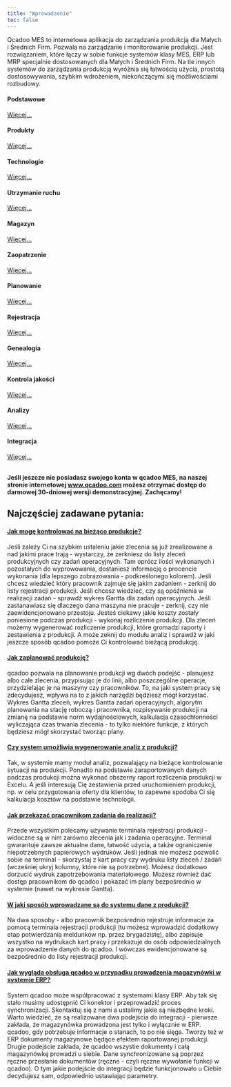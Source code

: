 ```yaml
---
title: "Wprowadzenie"
toc: false
---
```

Qcadoo MES to internetowa aplikacja do zarządzania produkcją dla Małych i Średnich Firm. Pozwala na zarządzanie i monitorowanie produkcji. Jest rozwiązaniem, które łączy w sobie funkcje systemów klasy MES, ERP lub MRP specjalnie dostosowanych dla Małych i Średnich Firm. Na tle innych systemów do zarządzania produkcją wyróżnia się łatwością użycia, prostotą dostosowywania, szybkim wdrożeniem, niekończącymi się możliwościami rozbudowy.

<div class="row">
         <div class="col-md-3 col-sm-6">
             <div class="panel panel-default text-center">
                 <div class="panel-heading without-padding">
                     <span class="fa-stack fa-5x">
                           <i class="fa fa-circle fa-stack-2x knowledge-base-text"></i>
                           <i class="fa fa-database fa-stack-1x fa-inverse"></i>
                     </span>
                 </div>
                 <div class="panel-body">
                     <h4>Podstawowe</h4>
                     <a href="dane-podstawowe.html" class="btn btn-primary">Więcej...</a>
                 </div>
             </div>
         </div>
         <div class="col-md-3 col-sm-6">
             <div class="panel panel-default text-center">
                 <div class="panel-heading without-padding">
                     <span class="fa-stack fa-5x">
                           <i class="fa fa-circle fa-stack-2x knowledge-base-text"></i>
                           <i class="fa fa-clipboard fa-stack-1x fa-inverse"></i>
                     </span>
                 </div>
                 <div class="panel-body">
                     <h4>Produkty</h4>
                     <a href="produkty.html" class="btn btn-primary">Więcej...</a>
                 </div>
             </div>
         </div>
         <div class="col-md-3 col-sm-6">
             <div class="panel panel-default text-center">
                 <div class="panel-heading without-padding">
                     <span class="fa-stack fa-5x">
                           <i class="fa fa-circle fa-stack-2x knowledge-base-text"></i>
                           <i class="fa fa-sitemap fa-stack-1x fa-inverse"></i>
                     </span>
                 </div>
                 <div class="panel-body">
                     <h4>Technologie</h4>
                     <a href="technologie.html" class="btn btn-primary">Więcej...</a>
                 </div>
             </div>
         </div>
         <div class="col-md-3 col-sm-6">
             <div class="panel panel-default text-center">
                 <div class="panel-heading without-padding">
                     <span class="fa-stack fa-5x">
                           <i class="fa fa-circle fa-stack-2x knowledge-base-text"></i>
                           <i class="fa fa-gavel fa-stack-1x fa-inverse"></i>
                     </span>
                 </div>
                 <div class="panel-body">
                     <h4>Utrzymanie ruchu</h4>
                     <a href="utrzymanie-ruchu.html" class="btn btn-primary">Więcej...</a>
                 </div>
             </div>
         </div>
</div>
<div class="row">
         <div class="col-md-3 col-sm-6">
             <div class="panel panel-default text-center">
                 <div class="panel-heading without-padding">
                     <span class="fa-stack fa-5x">
                           <i class="fa fa-circle fa-stack-2x knowledge-base-text"></i>
                           <i class="fa fa-university fa-stack-1x fa-inverse"></i>
                     </span>
                 </div>
                 <div class="panel-body">
                     <h4>Magazyn</h4>
                     <a href="magazyny.html" class="btn btn-primary">Więcej...</a>
                 </div>
             </div>
         </div>
         <div class="col-md-3 col-sm-6">
             <div class="panel panel-default text-center">
                 <div class="panel-heading without-padding">
                     <span class="fa-stack fa-5x">
                           <i class="fa fa-circle fa-stack-2x knowledge-base-text"></i>
                           <i class="fa fa-truck fa-stack-1x fa-inverse"></i>
                     </span>
                 </div>
                 <div class="panel-body">
                     <h4>Zaopatrzenie</h4>
                     <a href="zaopatrzenie.html" class="btn btn-primary">Więcej...</a>
                 </div>
             </div>
         </div>
         <div class="col-md-3 col-sm-6">
             <div class="panel panel-default text-center">
                 <div class="panel-heading without-padding">
                     <span class="fa-stack fa-5x">
                           <i class="fa fa-circle fa-stack-2x knowledge-base-text"></i>
                           <i class="fa fa-calendar fa-stack-1x fa-inverse"></i>
                     </span>
                 </div>
                 <div class="panel-body">
                     <h4>Planowanie</h4>
                     <a href="planowanie.html" class="btn btn-primary">Więcej...</a>
                 </div>
             </div>
         </div>
         <div class="col-md-3 col-sm-6">
             <div class="panel panel-default text-center">
                 <div class="panel-heading without-padding">
                     <span class="fa-stack fa-5x">
                           <i class="fa fa-circle fa-stack-2x knowledge-base-text"></i>
                           <i class="fa fa-tasks fa-stack-1x fa-inverse"></i>
                     </span>
                 </div>
                 <div class="panel-body">
                     <h4>Rejestracja</h4>
                     <a href="rejestracja.html" class="btn btn-primary">Więcej...</a>
                 </div>
             </div>
         </div>
</div>
<div class="row">
         <div class="col-md-3 col-sm-6">
             <div class="panel panel-default text-center">
                 <div class="panel-heading without-padding">
                     <span class="fa-stack fa-5x">
                           <i class="fa fa-circle fa-stack-2x knowledge-base-text"></i>
                           <i class="fa fa-history fa-stack-1x fa-inverse"></i>
                     </span>
                 </div>
                 <div class="panel-body">
                     <h4>Genealogia</h4>
                     <a href="genealogia.html" class="btn btn-primary">Więcej...</a>
                 </div>
             </div>
         </div>
         <div class="col-md-3 col-sm-6">
             <div class="panel panel-default text-center">
                 <div class="panel-heading without-padding">
                     <span class="fa-stack fa-5x">
                           <i class="fa fa-circle fa-stack-2x knowledge-base-text"></i>
                           <i class="fa fa-flask fa-stack-1x fa-inverse"></i>
                     </span>
                 </div>
                 <div class="panel-body">
                     <h4>Kontrola jakości</h4>
                     <a href="kontrola-jakosci-wstep.html" class="btn btn-primary">Więcej...</a>
                 </div>
             </div>
         </div>
         <div class="col-md-3 col-sm-6">
             <div class="panel panel-default text-center">
                 <div class="panel-heading without-padding">
                     <span class="fa-stack fa-5x">
                           <i class="fa fa-circle fa-stack-2x knowledge-base-text"></i>
                           <i class="fa fa-line-chart fa-stack-1x fa-inverse"></i>
                     </span>
                 </div>
                 <div class="panel-body">
                     <h4>Analizy</h4>
                     <a href="analizy.html" class="btn btn-primary">Więcej...</a>
                 </div>
             </div>
         </div>
         <div class="col-md-3 col-sm-6">
             <div class="panel panel-default text-center">
                 <div class="panel-heading without-padding">
                     <span class="fa-stack fa-5x">
                           <i class="fa fa-circle fa-stack-2x knowledge-base-text"></i>
                           <i class="fa fa-link fa-stack-1x fa-inverse"></i>
                     </span>
                 </div>
                 <div class="panel-body">
                     <h4>Integracja</h4>
                     <a href="integracja.html" class="btn btn-primary">Więcej...</a>
                 </div>
             </div>
         </div>
</div>

<br>

<b>Jeśli jeszcze nie posiadasz swojego konta w qcadoo MES, na naszej stronie internetowej <a href="http://www.qcadoo.com" target="_blank">www.qcadoo.com</a> możesz otrzymać dostęp do darmowej 30-dniowej wersji demonstracyjnej. Zachęcamy!</b>

<h2>Najczęściej zadawane pytania:</h2>

<div class="panel-group" id="accordion">
                    <div class="panel panel-default">
                        <div class="panel-heading">
                            <h4 class="panel-title">
                                <a class="noCrossRef accordion-toggle" data-toggle="collapse" data-parent="#accordion" href="#collapseOne">Jak mogę kontrolować na bieżąco produkcje?</a>
                            </h4>
                        </div>
                        <div id="collapseOne" class="panel-collapse collapse noCrossRef">
                            <div class="panel-body">
                                Jeśli zależy Ci na szybkim ustaleniu jakie zlecenia są już zrealizowane a nad jakimi prace trają - wystarczy, że zerkniesz do listy zleceń produkcyjnych czy zadań operacyjnych. Tam oprócz ilości wykonanych i pozostałych do wyprowowania, dostaniesz informację o procencie wykonania (dla lepszego zobrazowania - podkreślonego kolorem). Jeśli chcesz wiedzieć który pracownik zajmuje się jakim zadaniem - zerknij do listy rejestracji produkcji. Jeśli chcesz wiedzieć, czy są opóźnienia w realizacji zadań - sprawdź wykres Gantta dla zadań operacyjnych. Jeśli zastanawiasz się dlaczego dana maszyna nie pracuje - zerknij, czy nie zaewidencjonowano przestoju. Jesteś ciekawy jakie koszty zostały poniesione podczas produkcji - wykonaj rozliczenie produkcji.  Dla zleceń możemy wygenerować rozliczenie produkcji, które gromadzi raporty i zestawienia z produkcji. A może zeknij do modułu analiz i sprawdź w jaki jeszcze sposób qcadoo pomoże Ci kontrolować bieżącą produkcję. 
                            </div>
                        </div>
                    </div>
                    <div class="panel panel-default">
                        <div class="panel-heading">
                            <h4 class="panel-title">
                                <a class="noCrossRef accordion-toggle" data-toggle="collapse" data-parent="#accordion" href="#collapseTwo">Jak zaplanować produkcję?</a>
                            </h4>
                        </div>
                        <div id="collapseTwo" class="panel-collapse collapse noCrossRef">
                            <div class="panel-body">
                                qcadoo pozwala na planowanie produkcji wg dwóch podejść - planujesz albo całe zlecenia, przypisując je do linii, albo poszczególne operacje, przydzielając je na maszyny czy pracowników. To, na jaki system pracy się zdecydujesz, wpływa na to z jakich narzędzi będziesz mógł korzystać. Wykres Gantta zleceń, wykres Gantta zadań operacyjnych, algorytm planowania na stację roboczą i pracownika, rozpisywanie produkcji na zmianę na podstawie norm wydajnościowych, kalkulacja czasochłonności wyliczająca czas trwania zlecenia - to tylko niektóre funkcje, z których będziesz mógł skorzystać tworząc plany. 
                            </div>
                        </div>
                    </div>
                    <div class="panel panel-default">
                        <div class="panel-heading">
                            <h4 class="panel-title">
                                <a class="noCrossRef accordion-toggle" data-toggle="collapse" data-parent="#accordion" href="#collapseThree">Czy system umożliwia wygenerowanie analiz z produkcji?</a>
                            </h4>
                        </div>
                        <div id="collapseThree" class="panel-collapse collapse noCrossRef">
                            <div class="panel-body">
                                Tak, w systemie mamy moduł analiz, pozwalający na bieżące kontrolowanie sytuacji na produkcji. Ponadto na podstawie zaraportowanych danych podczas produkcji można wykonać obszerny raport rozliczenia produkcji w Excelu. A jeśli interesują Cię zestawienia przed uruchomieniem produkcji, np. w celu przygotowania oferty dla klientów, to zapewne spodoba Ci się kalkulacja kosztów na podstawie technologii. 
                            </div>
                        </div>
                    </div>
                    <div class="panel panel-default">
                        <div class="panel-heading">
                            <h4 class="panel-title">
                                <a class="noCrossRef accordion-toggle" data-toggle="collapse" data-parent="#accordion" href="#collapseFour">Jak przekazać pracownikom zadania do realizacji?</a>
                            </h4>
                        </div>
                        <div id="collapseFour" class="panel-collapse collapse noCrossRef">
                            <div class="panel-body">
                                Przede wszystkim polecamy używanie terminala rejestracji produkcji - widoczne są w nim zarówno zlecenia jak i zadania operacyjne. Terminal gwarantuje zawsze aktualne dane, łatwość użycia, a także ograniczenie niepotrzebnych papierowych wydruków. Jeśli jednak nie możesz pozwolić sobie na terminal - skorzystaj z kart pracy czy wydruku listy zleceń / zadań (wcześniej ukryj kolumny, które nie są potrzebne). Możesz dodatkowo dorzucić wydruk zapotrzebowania materiałowego. Możesz również dać dostęp pracownikom do qcadoo i pokazać im plany bezpośrednio w systemie (nawet na wykresie Gantta).
                            </div>
                        </div>
                    </div>
                    <div class="panel panel-default">
                        <div class="panel-heading">
                            <h4 class="panel-title">
                                <a class="noCrossRef accordion-toggle" data-toggle="collapse" data-parent="#accordion" href="#collapseFive">W jaki sposób wprowadzane są do systemu dane z produkcji?</a>
                            </h4>
                        </div>
                        <div id="collapseFive" class="panel-collapse collapse noCrossRef">
                            <div class="panel-body">
                                Na dwa sposoby - albo pracownik bezpośrednio rejestruje informacje za pomocą terminala rejestracji produkcji (tu możesz wprowadzić dodatkowy etap potwierdzania meldunków np. przez brygadzistę), albo zapisuje wszystko na wydrukach kart pracy i przekazuje do osób odpowiedzialnych za wprowadzenie danych do qcadoo. I wówczas ewidencjonowane są bezpośrednio do listy rejestracji produkcji.
                            </div>
                        </div>
                    </div>
                    <div class="panel panel-default">
                        <div class="panel-heading">
                            <h4 class="panel-title">
                                <a class="noCrossRef accordion-toggle" data-toggle="collapse" data-parent="#accordion" href="#collapseSix">Jak wygląda obsługa qcadoo w przypadku prowadzenia magazynówki w systemie ERP?</a>
                            </h4>
                        </div>
                        <div id="collapseSix" class="panel-collapse collapse noCrossRef">
                            <div class="panel-body">
                                System qcadoo może współpracować z systemami klasy ERP. Aby tak się stało musimy udostępnić Ci konektor i przeprowadzić proces synchronizacji. Skontaktuj się z nami a ustalimy jakie są niezbędne kroki. Warto wiedzieć, że są realizowane dwa podejścia do integracji - pierwsze zakłada, że magazynówka prowadzona jest tylko i wyłącznie w ERP. qcadoo, gdy potrzebuje informacje o stanach, to po nie sięga. Tworzy też w ERP dokumenty magazynowe będące efektem raportowanej produkcji. Drugie podejście zakłada, że qcadoo wszystie dokumenty i całą magazynówkę prowadzi u siebie. Dane synchronizowane są poprzez ręczne przesłanie dokumentów (ręczne - czyli ręczne wywołanie funkcji w qcadoo). O tym jakie podejście do integracji będzie funkcjonowało u Ciebie decydujesz sam, odpowiednio ustawiając parametry. 
                            </div>
                        </div>
                    </div>
</div>